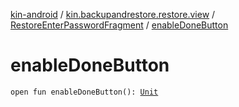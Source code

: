 [kin-android](../../index.md) / [kin.backupandrestore.restore.view](../index.md) / [RestoreEnterPasswordFragment](index.md) / [enableDoneButton](./enable-done-button.md)

# enableDoneButton

`open fun enableDoneButton(): `[`Unit`](https://kotlinlang.org/api/latest/jvm/stdlib/kotlin/-unit/index.html)